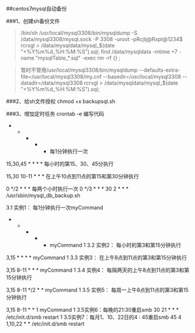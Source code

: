 ##centos7mysql自动备份

###1、创建sh备份文件
> /bin/sh
/usr/local/mysql3308/bin/mysqldump  -S /data/mysql3308/mysql.sock -P 3308 -uroot -pRcjtj@Rxpt@1234$ rcrxgl > /data/mysqldata/mysql_$(date "+%Y%m%d_%H:%M:%S").sql;
find /data/mysqldata -mtime +7 -name "mysqlTable_*.sql" -exec rm -rf {} \;

>暂时不管用/usr/local/mysql3308/bin/mysqldump  --defaults-extra-file=/usr/local/mysql3308/my.cnf  --basedir=/usr/local/mysql3308  --datadir=/data/mysql3308  rcrxgl > /data/mysqldata/mysql_$(date "+%Y%m%d_%H:%M:%S").sql;

###2、给sh文件授权
chmod +x backupsql.sh

###3、增加定时任务
crontab -e
编写代码

* * * * *  每1分钟执行一次
    
15,30,45 * * * *         每小时的第15、30、45分执行

15,30 10-11 * * *         在上午10点到11点的第15和第30分钟执行

0 */2 * * *                 每两个小时执行一次
0 */3 * * *
30 2 * * * /usr/sbin/mysql_db_backup.sh

3.1 实例1：
每1分钟执行一次myCommand

* * * * * myCommand
          1
          3.2 实例2：
          每小时的第3和第15分钟执行

3,15 * * * * myCommand
1
3.3 实例3：
在上午8点到11点的第3和第15分钟执行

3,15 8-11 * * * myCommand
1
3.4 实例4：
每隔两天的上午8点到11点的第3和第15分钟执行

3,15 8-11 */2  *  * myCommand
1
3.5 实例5：
每周一上午8点到11点的第3和第15分钟执行

3,15 8-11 * * 1 myCommand
1
3.5实例6：每晚的21:30重启smb
30 21 * * * /etc/init.d/smb restart
1
3.5实例7：每月1、10、22日的4 : 45重启smb
45 4 1,10,22 * * /etc/init.d/smb restart
